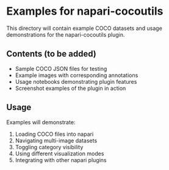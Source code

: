 # Examples for napari-cocoutils

This directory will contain example COCO datasets and usage demonstrations
for the napari-cocoutils plugin.

## Contents (to be added)

- Sample COCO JSON files for testing
- Example images with corresponding annotations
- Usage notebooks demonstrating plugin features
- Screenshot examples of the plugin in action

## Usage

Examples will demonstrate:
1. Loading COCO files into napari
2. Navigating multi-image datasets
3. Toggling category visibility
4. Using different visualization modes
5. Integrating with other napari plugins